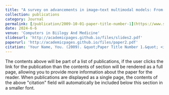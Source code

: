 ```yaml
---
title: "A survey on advancements in image–text multimodal models: From general techniques to biomedical implementations"
collection: publications
category: Journal
permalink: [/publication/2009-10-01-paper-title-number-1](https://www.sciencedirect.com/science/article/abs/pii/S0010482524007947)
date: 2024-6-6
venue: 'Computers in Biilogy And Medicine'
slidesurl: 'http://academicpages.github.io/files/slides2.pdf'
paperurl: 'http://academicpages.github.io/files/paper2.pdf'
citation: 'Your Name, You. (2009). &quot;Paper Title Number 1.&quot; <i>Journal 1</i>. 1(1).'
---
```


The contents above will be part of a list of publications, if the user clicks the link for the publication than the contents of section will be rendered as a full page, allowing you to provide more information about the paper for the reader. When publications are displayed as a single page, the contents of the above "citation" field will automatically be included below this section in a smaller font.
